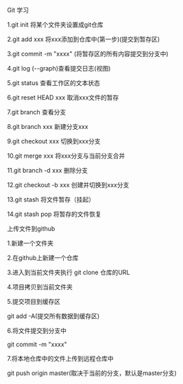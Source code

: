 Git 学习

1.git init  将某个文件夹设置成git仓库

2.git add  xxx   将xxx添加到仓库中(第一步)(提交到暂存区)

3.git commit -m "xxxx" (将暂存区的所有内容提交到分支中)

4.git log (--graph)查看提交日志(视图)

5.git status 查看工作区的文本状态

6.git reset HEAD xxx  取消xxx文件的暂存

7.git branch  查看分支

8.git branch xxx  新建分支xxx

9.git checkout xxx 切换到xxx分支 

10.git merge xxx 将xxx分支与当前分支合并

11.git branch -d xxx  删除分支

12.git checkout -b xxx 创建并切换到xxx分支

13.git stash 将文件暂存（挂起）

14.git stash pop 将暂存的文件恢复



上传文件到github

1.新建一个文件夹

2.在github上新建一个仓库

3.进入到当前文件夹执行 git clone 仓库的URL

4.项目拷贝到当前文件夹

5.提交项目到缓存区

git add -A(提交所有数据到缓存区)

6.将文件提交到分支中

git commit -m "xxxx"

7.将本地仓库中的文件上传到远程仓库中

git push origin master(取决于当前的分支，默认是master分支)